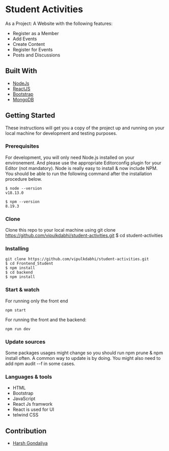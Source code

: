 
# Student Activities


As a Project:
A Website with the following features:
- Register as a Member
- Add Events
- Create Content
- Register for Events
- Posts and Discussions

## Built With

- [NodeJs](https://nodejs.org/en/)
- [ReactJS](https://reactjs.org/ )
- [Bootstrap](https://getbootstrap.com/ )
- [MongoDB](https://www.mongodb.com/ )

## Getting Started

These instructions will get you a copy of the project up and running on your local machine for development and testing purposes.

### Prerequisites

For development, you will only need Node.js installed on your environement. And please use the appropriate Editorconfig plugin for your Editor (not mandatory).
Node is really easy to install & now include NPM. You should be able to run the following command after the installation procedure below.

```
$ node --version
v18.13.0

$ npm --version
8.19.3
```


### Clone

Clone this repo to your local machine using git clone https://github.com/vipulkdabhi/student-activities.git
$ cd student-activities
### Installing



```
git clone https://github.com/vipulkdabhi/student-activities.git
$ cd Frontend_Student
$ npm install
$ cd backend
$ npm install
```

### Start & watch

For running only the front end 


``` 
npm start 
```

For running the front and the backend:
``` 
npm run dev 
```

### Update sources

Some packages usages might change so you should run npm prune & npm install often. A common way to update is by doing. You might also need to add npm audit --f in some cases.


### Languages & tools

- HTML 
- Bootstrap 
- JavaScript 
- React Js framwork 
- React is used for UI
- telwind CSS


## Contribution

- [Harsh Gondaliya](https://github.com/harsh663)
